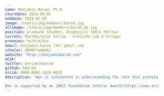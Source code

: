 ```yaml
---
name: Benjamin Barad, Ph.D.
startdate: 2014-09-01
enddate: 2019-07-29
image: /static/img/members/barad.jpg
altimage: /static/img/members/barad_pb.jpg
position: Graduate Student, Biophysics (ARCS Fellow)
current: Postdoctoral Fellow - Grotjahn Lab @ Scripps
pronouns: he/him/his
email: benjamin.barad (at) gmail.com
scholar: XDH9FrwAAAAJ
website: "http://benjaminbarad.com"
UCSF:
twitter: benjaminbarad
github: bbarad
orcid: 0000-0002-1016-862X
description: "Ben is interested in understanding the role that protein dynamics play in the regulation of biological function. As an undergraduate in Elizabeth Sattely’s lab at Stanford University, he investigated bacterial degradation of the polymer lignin. He is currently a graduate student in James Fraser’s lab at UCSF. His first project involved developing methods for validation of atomic structures solved by high-resolution electron cryomicroscopy. Currently, he is investigating the mechanisms of proteins involved in the allergic immune response to chitin. Outside of research, he is obsessed with finding the perfect cup of coffee, a quest that has included learning to roast his own coffee beans.

Ben is supported by an [ARCS Foundation Scholar Award](https://www.arcsfoundation.org/) and a [UCSF Discovery Fellowship](http://support.ucsf.edu/discoveryfellows)"
---
```

